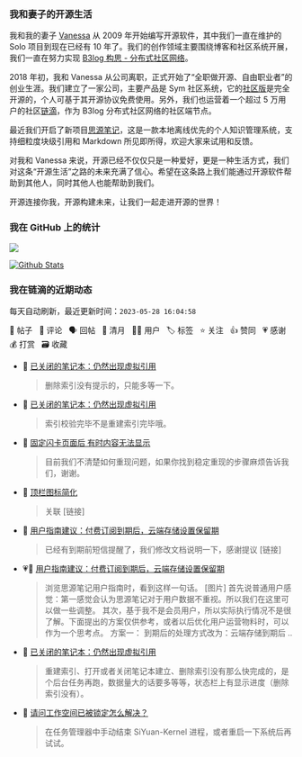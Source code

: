 ### 我和妻子的开源生活

我和我的妻子 [Vanessa](https://github.com/Vanessa219) 从 2009 年开始编写开源软件，其中我们一直在维护的 Solo 项目到现在已经有 10 年了。我们的创作领域主要围绕博客和社区系统开展，我们一直在努力实现 [B3log 构思 - 分布式社区网络](https://ld246.com/article/1546941897596)。

2018 年初，我和 Vanessa 从公司离职，正式开始了“全职做开源、自由职业者”的创业生涯。我们建立了一家公司，主要产品是 Sym 社区系统，它的[社区版](https://github.com/88250/symphony)是完全开源的，个人可基于其开源协议免费使用。另外，我们也运营着一个超过 5 万用户的社区[链滴](https://ld246.com)，作为 B3log 分布式社区网络的社区端节点。

最近我们开启了新项目[思源笔记](https://github.com/siyuan-note/siyuan)，这是一款本地离线优先的个人知识管理系统，支持细粒度块级引用和 Markdown 所见即所得，欢迎大家来试用和反馈。

对我和 Vanessa 来说，开源已经不仅仅只是一种爱好，更是一种生活方式，我们对这条“开源生活”之路的未来充满了信心。希望在这条路上我们能通过开源软件帮助到其他人，同时其他人也能帮助到我们。

开源连接你我，开源构建未来，让我们一起走进开源的世界！

### 我在 GitHub 上的统计

<a title="Hits" target="_blank" href="https://github.com/88250/88250"><img src="https://hits.b3log.org/88250/88250.svg"></a>

[![Github Stats](https://github-readme-stats.vercel.app/api?username=88250&theme=tokyonight&show_icons=true)](https://github.com/88250)

<!--events start -->

### 我在链滴的近期动态

每天自动刷新，最近更新时间：`2023-05-28 16:04:58`

📝 帖子 &nbsp; 💬 评论 &nbsp; 🗣 回帖 &nbsp; 🌙 清月 &nbsp; 👨‍💻 用户 &nbsp; 🏷️ 标签 &nbsp; ⭐️ 关注 &nbsp; 👍 赞同 &nbsp; 💗 感谢 &nbsp; 💰 打赏 &nbsp; 🗃 收藏

* 💬 [已关闭的笔记本：仍然出现虚拟引用](https://ld246.com/article/1684676062113/comment/1685101785442#comments)

  > 删除索引没有提示的，只能多等一下。
* 💬 [已关闭的笔记本：仍然出现虚拟引用](https://ld246.com/article/1684676062113/comment/1685089766280#comments)

  > 索引校验完毕不是重建索引完毕哦。
* 💬 [固定闪卡页面后 有时内容无法显示](https://ld246.com/article/1684729568716/comment/1685067843854#comments)

  > 目前我们不清楚如何重现问题，如果你找到稳定重现的步骤麻烦告诉我们，谢谢。
* 💬 [顶栏图标简化](https://ld246.com/article/1685028303381/comment/1685067329066#comments)

  > 关联 [链接]
* 💬 [用户指南建议：付费订阅到期后，云端存储设置保留期](https://ld246.com/article/1685035279861/comment/1685058508693#comments)

  > 已经有到期前短信提醒了，我们修改文档说明一下，感谢提议 [链接]
* 💗📝 [用户指南建议：付费订阅到期后，云端存储设置保留期](https://ld246.com/article/1685035279861)

  > 浏览思源笔记用户指南时，看到这样一句话。 [图片] 首先说普通用户感觉：第一感觉会认为思源笔记对于用户数据不重视。所以我们在这里可以做一些调整。 其次，基于我不是会员用户，所以实际执行情况不是很了解。下面提出的方案仅供参考，或者以后优化用户运营物料时，可以作为一个思考点。 方案一： 到期后的处理方式改为：云端存储到期后 ..
* 💬 [已关闭的笔记本：仍然出现虚拟引用](https://ld246.com/article/1684676062113/comment/1685056857745#comments)

  > 重建索引、打开或者关闭笔记本建立、删除索引没有那么快完成的，是个后台任务再跑，数据量大的话要多等等，状态栏上有显示进度（删除索引没有）。
* 💬 [请问工作空间已被锁定怎么解决？](https://ld246.com/article/1684983813439/comment/1684985595244#comments)

  > 在任务管理器中手动结束 SiYuan-Kernel 进程，或者重启一下系统后再试试。


<!--events end -->
